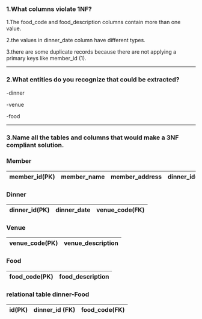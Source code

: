 ### 1.What columns violate 1NF?

1.The food_code and food_description columns contain more than one value.

2.the values in dinner_date column have different types.

3.there are some duplicate records because there are not applying a primary keys like member_id (1).

---

### 2.What entities do you recognize that could be extracted?

-dinner

-venue

-food

---

### 3.Name all the tables and columns that would make a 3NF compliant solution.

### Member

| member_id(PK) | member_name | member_address | dinner_id(FK) |
| ------------- | ----------- | -------------- | ------------- |

### Dinner

| dinner_id(PK) | dinner_date | venue_code(FK) |
| ------------- | ----------- | -------------- |

### Venue

| venue_code(PK) | venue_description |
| -------------- | ----------------- |

### Food

| food_code(PK) | food_description |
| ------------- | ---------------- |

### relational table dinner-Food

| id(PK) | dinner_id (FK) | food_code(FK) |
| ------ | -------------- | ------------- |
